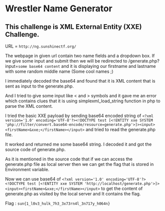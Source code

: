 # Wrestler Name Generator
## This challenge is XML External Entity (XXE) Challenge.

URL = `http://ng.sunshinectf.org/`

The webpage in given url contain two name fields and a dropdown box.
If we give some input and submit then we will be redirected to /generate.php?input=`some base64 content` and it is displaying our firstname and lastname with some random middle name (Some cool names ;)

I immediately decoded the base64 and found that it is XML content that is sent as input to the generate.php.

And I tried to give some input like < and > symbols and it gave me an error which contains clues that it is using simplexml_load_string function in php to parse the XML content.

I tried the basic XXE payload by sending base64 encoded string of `<?xml version='1.0' encoding='UTF-8'?><!DOCTYPE test [<!ENTITY xxe SYSTEM 'php://filter/convert.base64-encode/resource=generate.php'>]><input><firstName>&xxe;</firstName></input>` and tried to read the generate.php file.

It worked and returned me some base64 string. I decoded it and got the source code of generate.php.

As it is mentioned in the source code that if we can access the generate.php file as local server then we can get the flag that is stored in Environment variable.

Now we can use base64 of `<?xml version='1.0' encoding='UTF-8'?><!DOCTYPE test [<!ENTITY xxe SYSTEM 'http://localhost/generate.php'>]><input><firstName>&xxe;</firstName></input>` to get the content of generate.php as visited by the local server and It contains the flag.

Flag : `sun{1_l0v3_hulk_7h3_3x73rn4l_3n717y_h064n}`
